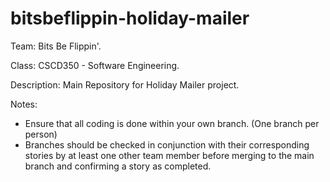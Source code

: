bitsbeflippin-holiday-mailer
============================
Team: Bits Be Flippin'.

Class: CSCD350 - Software Engineering.

Description: Main Repository for Holiday Mailer project.

Notes:
- Ensure that all coding is done within your own branch. (One branch per person)
- Branches should be checked in conjunction with their corresponding stories by at least one other team member before merging to the main branch and confirming a story as completed.

